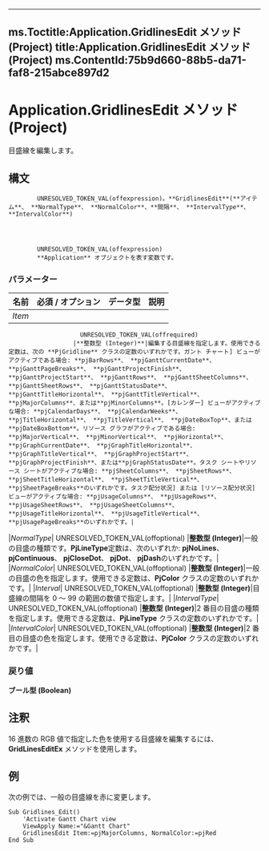 

---
ms.Toctitle:Application.GridlinesEdit メソッド (Project)
title:Application.GridlinesEdit メソッド (Project)
ms.ContentId:75b9d660-88b5-da71-faf8-215abce897d2
---
# Application.GridlinesEdit メソッド (Project)




目盛線を編集します。

## 構文

            UNRESOLVED_TOKEN_VAL(offexpression)。**GridlinesEdit**(**アイテム**、 **NormalType**、 **NormalColor**、**間隔**、 **IntervalType**、 **IntervalColor**)




            UNRESOLVED_TOKEN_VAL(offexpression)
            **Application** オブジェクトを表す変数です。

### パラメーター

|**名前**|**必須 / オプション**|**データ型**|**説明**|
|---|---|---|---|
|*Item*|
                        UNRESOLVED_TOKEN_VAL(offrequired)
                      |**整数型 (Integer)**|編集する目盛線を指定します。使用できる定数は、次の **PjGridline** クラスの定数のいずれかです。ガント チャート] ビューがアクティブである場合: **pjBarRows**、 **pjGanttCurrentDate**、 **pjGanttPageBreaks**、 **pjGanttProjectFinish**、 **pjGanttProjectStart**、 **pjGanttRows**、 **pjGanttSheetColumns**、 **pjGanttSheetRows**、 **pjGanttStatusDate**、 **pjGanttTitleHorizontal**、 **pjGanttTitleVertical**、 **pjMajorColumns**、または**pjMinorColumns**。[カレンダー] ビューがアクティブな場合: **pjCalendarDays**、 **pjCalendarWeeks**、 **pjTitleHorizontal**、 **pjTitleVertical**、 **pjDateBoxTop**、または**pjDateBoxBottom**。リソース グラフがアクティブである場合: **pjMajorVertical**、 **pjMinorVertical**、 **pjHorizontal**、 **pjGraphCurrentDate**、 **pjGraphTitleHorizontal**、 **pjGraphTitleVertical**、 **pjGraphProjectStart**、 **pjGraphProjectFinish**、または**pjGraphStatusDate**。タスク シートやリソース シートがアクティブな場合: **pjSheetColumns**、 **pjSheetRows**、 **pjSheetTitleHorizontal**、 **pjSheetTitleVertical**、 **pjSheetPageBreaks**のいずれかです。タスク配分状況] または [リソース配分状況] ビューがアクティブな場合: **pjUsageColumns**、 **pjUsageRows**、 **pjUsageSheetRows**、 **pjUsageSheetColumns**、 **pjUsageTitleHorizontal**、 **pjUsageTitleVertical**、 **pjUsagePageBreaks**のいずれかです。|
|*NormalType*|
                        UNRESOLVED_TOKEN_VAL(offoptional)
                      |**整数型 (Integer)**|一般の目盛の種類です。**PjLineType**定数は、次のいずれか: **pjNoLines**、 **pjContinuous**、 **pjCloseDot**、 **pjDot**、 **pjDash**のいずれかです。|
|*NormalColor*|
                        UNRESOLVED_TOKEN_VAL(offoptional)
                      |**整数型 (Integer)**|一般の目盛の色を指定します。使用できる定数は、**PjColor** クラスの定数のいずれかです。|
|*Interval*|
                        UNRESOLVED_TOKEN_VAL(offoptional)
                      |**整数型 (Integer)**|目盛線の間隔を 0 ～ 99 の範囲の数値で指定します。|
|*IntervalType*|
                        UNRESOLVED_TOKEN_VAL(offoptional)
                      |**整数型 (Integer)**|2 番目の目盛の種類を指定します。使用できる定数は、**PjLineType** クラスの定数のいずれかです。|
|*IntervalColor*|
                        UNRESOLVED_TOKEN_VAL(offoptional)
                      |**整数型 (Integer)**|2 番目の目盛の色を指定します。使用できる定数は、**PjColor** クラスの定数のいずれかです。|



### 戻り値
**ブール型 (Boolean)**





## 注釈
16 進数の RGB 値で指定した色を使用する目盛線を編集するには、**GridLinesEditEx** メソッドを使用します。



## 例
次の例では、一般の目盛線を赤に変更します。

```vba
Sub Gridlines_Edit()    
    'Activate Gantt Chart view 
    ViewApply Name:="&Gantt Chart" 
    GridlinesEdit Item:=pjMajorColumns, NormalColor:=pjRed 
End Sub
```





